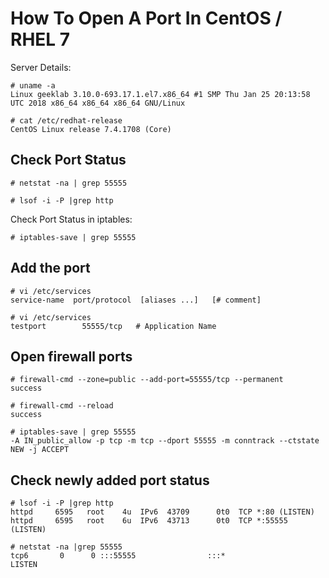 # How To Open A Port In CentOS / RHEL 7

Server Details:

```
# uname -a
Linux geeklab 3.10.0-693.17.1.el7.x86_64 #1 SMP Thu Jan 25 20:13:58 UTC 2018 x86_64 x86_64 x86_64 GNU/Linux

# cat /etc/redhat-release
CentOS Linux release 7.4.1708 (Core)
```

## Check Port Status

```
# netstat -na | grep 55555

# lsof -i -P |grep http
```

Check Port Status in iptables:

```
# iptables-save | grep 55555
```

## Add the port

```
# vi /etc/services
service-name  port/protocol  [aliases ...]   [# comment]

# vi /etc/services
testport        55555/tcp   # Application Name
```

## Open firewall ports

```
# firewall-cmd --zone=public --add-port=55555/tcp --permanent
success

# firewall-cmd --reload
success

# iptables-save | grep 55555
-A IN_public_allow -p tcp -m tcp --dport 55555 -m conntrack --ctstate NEW -j ACCEPT
```

## Check newly added port status

```
# lsof -i -P |grep http
httpd     6595   root    4u  IPv6  43709      0t0  TCP *:80 (LISTEN)
httpd     6595   root    6u  IPv6  43713      0t0  TCP *:55555 (LISTEN)

# netstat -na |grep 55555
tcp6       0      0 :::55555                :::*                    LISTEN

```